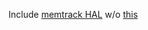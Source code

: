 Include [memtrack HAL](https://github.com/ROM-FIXES/android_hardware_qcom_display/commit/2b291c10bb433157731276da512abcd780faf365) w/o [this](https://github.com/ROM-FIXES/android_hardware_qcom_display/commit/2b291c10bb433157731276da512abcd780faf365)
